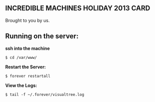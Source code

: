 INCREDIBLE MACHINES HOLIDAY 2013 CARD
--------------------------------------------

Brought to you by us.

Running on the server:
---------------------

**ssh into the machine**

	$ cd /var/www/

**Restart the Server:**

	$ forever restartall

**View the Logs:**

	$ tail -f ~/.forever/visualtree.log

